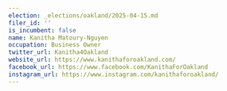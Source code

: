 ```yaml
---
election: _elections/oakland/2025-04-15.md
filer_id: ''
is_incumbent: false
name: Kanitha Matoury-Nguyen
occupation: Business Owner
twitter_url: Kanitha4Oakland
website_url: https://www.kanithaforoakland.com/
facebook_url: https://www.facebook.com/KanithaForOakland
instagram_url: https://www.instagram.com/kanithaforoakland/
---
```

